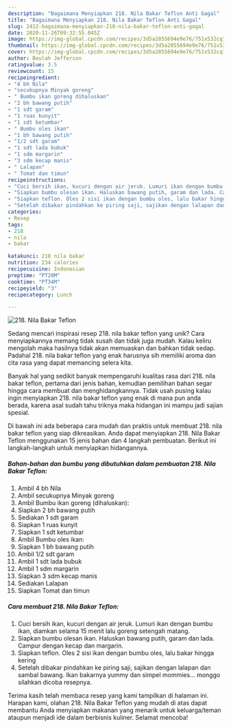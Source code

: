 ```yaml
---
description: "Bagaimana Menyiapkan 218. Nila Bakar Teflon Anti Gagal"
title: "Bagaimana Menyiapkan 218. Nila Bakar Teflon Anti Gagal"
slug: 2412-bagaimana-menyiapkan-218-nila-bakar-teflon-anti-gagal
date: 2020-11-26T09:32:55.045Z
image: https://img-global.cpcdn.com/recipes/3d5a2855694e9e76/751x532cq70/218-nila-bakar-teflon-foto-resep-utama.jpg
thumbnail: https://img-global.cpcdn.com/recipes/3d5a2855694e9e76/751x532cq70/218-nila-bakar-teflon-foto-resep-utama.jpg
cover: https://img-global.cpcdn.com/recipes/3d5a2855694e9e76/751x532cq70/218-nila-bakar-teflon-foto-resep-utama.jpg
author: Beulah Jefferson
ratingvalue: 3.5
reviewcount: 15
recipeingredient:
- "4 bh Nila"
- "secukupnya Minyak goreng"
- " Bumbu ikan goreng dihaluskan"
- "2 bh bawang putih"
- "1 sdt garam"
- "1 ruas kunyit"
- "1 sdt ketumbar"
- " Bumbu oles ikan"
- "1 bh bawang putih"
- "1/2 sdt garam"
- "1 sdt lada bubuk"
- "1 sdm margarin"
- "3 sdm kecap manis"
- " Lalapan"
- " Tomat dan timun"
recipeinstructions:
- "Cuci bersih ikan, kucuri dengan air jeruk. Lumuri ikan dengan bumbu ikan, diamkan selama 15 menit lalu goreng setengah matang."
- "Siapkan bumbu olesan ikan. Haluskan bawang putih, garam dan lada. Campur dengan kecap dan margarin."
- "Siapkan teflon. Oles 2 sisi ikan dengan bumbu oles, lalu bakar hingga kering"
- "Setelah dibakar pindahkan ke piring saji, sajikan dengan lalapan dan sambal bawang. Ikan bakarnya yummy dan simpel mommies... monggo silahkan dicoba resepnya."
categories:
- Resep
tags:
- 218
- nila
- bakar

katakunci: 218 nila bakar 
nutrition: 234 calories
recipecuisine: Indonesian
preptime: "PT20M"
cooktime: "PT34M"
recipeyield: "3"
recipecategory: Lunch

---
```



![218. Nila Bakar Teflon](https://img-global.cpcdn.com/recipes/3d5a2855694e9e76/751x532cq70/218-nila-bakar-teflon-foto-resep-utama.jpg)

Sedang mencari inspirasi resep 218. nila bakar teflon yang unik? Cara menyiapkannya memang tidak susah dan tidak juga mudah. Kalau keliru mengolah maka hasilnya tidak akan memuaskan dan bahkan tidak sedap. Padahal 218. nila bakar teflon yang enak harusnya sih memiliki aroma dan cita rasa yang dapat memancing selera kita.



Banyak hal yang sedikit banyak mempengaruhi kualitas rasa dari 218. nila bakar teflon, pertama dari jenis bahan, kemudian pemilihan bahan segar hingga cara membuat dan menghidangkannya. Tidak usah pusing kalau ingin menyiapkan 218. nila bakar teflon yang enak di mana pun anda berada, karena asal sudah tahu triknya maka hidangan ini mampu jadi sajian spesial.


Di bawah ini ada beberapa cara mudah dan praktis untuk membuat 218. nila bakar teflon yang siap dikreasikan. Anda dapat menyiapkan 218. Nila Bakar Teflon menggunakan 15 jenis bahan dan 4 langkah pembuatan. Berikut ini langkah-langkah untuk menyiapkan hidangannya.

<!--inarticleads1-->

##### Bahan-bahan dan bumbu yang dibutuhkan dalam pembuatan 218. Nila Bakar Teflon:

1. Ambil 4 bh Nila
1. Ambil secukupnya Minyak goreng
1. Ambil  Bumbu ikan goreng (dihaluskan):
1. Siapkan 2 bh bawang putih
1. Sediakan 1 sdt garam
1. Siapkan 1 ruas kunyit
1. Siapkan 1 sdt ketumbar
1. Ambil  Bumbu oles ikan:
1. Siapkan 1 bh bawang putih
1. Ambil 1/2 sdt garam
1. Ambil 1 sdt lada bubuk
1. Ambil 1 sdm margarin
1. Siapkan 3 sdm kecap manis
1. Sediakan  Lalapan
1. Siapkan  Tomat dan timun




<!--inarticleads2-->

##### Cara membuat 218. Nila Bakar Teflon:

1. Cuci bersih ikan, kucuri dengan air jeruk. Lumuri ikan dengan bumbu ikan, diamkan selama 15 menit lalu goreng setengah matang.
1. Siapkan bumbu olesan ikan. Haluskan bawang putih, garam dan lada. Campur dengan kecap dan margarin.
1. Siapkan teflon. Oles 2 sisi ikan dengan bumbu oles, lalu bakar hingga kering
1. Setelah dibakar pindahkan ke piring saji, sajikan dengan lalapan dan sambal bawang. Ikan bakarnya yummy dan simpel mommies... monggo silahkan dicoba resepnya.




Terima kasih telah membaca resep yang kami tampilkan di halaman ini. Harapan kami, olahan 218. Nila Bakar Teflon yang mudah di atas dapat membantu Anda menyiapkan makanan yang menarik untuk keluarga/teman ataupun menjadi ide dalam berbisnis kuliner. Selamat mencoba!
